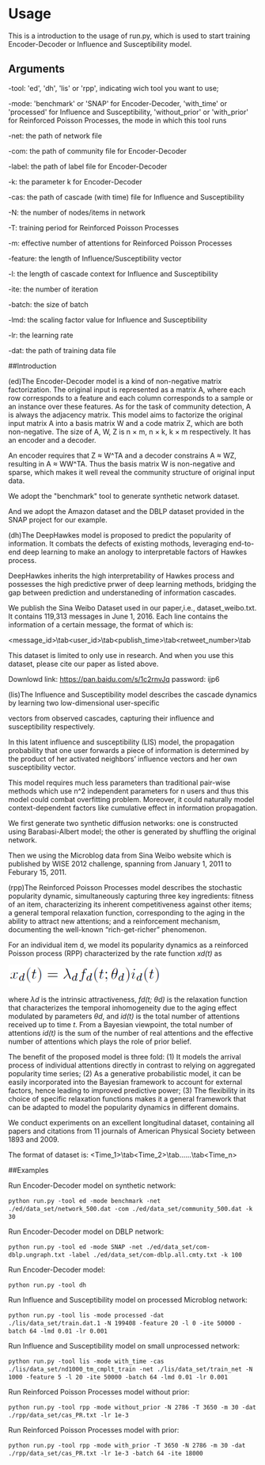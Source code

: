 # Usage

This is a introduction to the usage of run.py, which is used to start training Encoder-Decoder or Influence and Susceptibility model.

## Arguments

-tool: 'ed', 'dh', 'lis' or 'rpp', indicating wich tool you want to use;

-mode: 'benchmark' or 'SNAP' for Encoder-Decoder, 'with_time' or 'processed' for Influence and Susceptibility, 'without_prior' or 'with_prior' for Reinforced Poisson Processes, the mode in which this tool runs

-net: the path of network file

-com: the path of community file for Encoder-Decoder

-label: the path of label file for Encoder-Decoder

-k: the parameter k for Encoder-Decoder

-cas: the path of cascade (with time) file for Influence and Susceptibility

-N: the number of nodes/items in network

-T: training period for Reinforced Poisson Processes

-m: effective number of attentions for Reinforced Poisson Processes

-feature: the length of Influence/Susceptibility vector

-l: the length of cascade context for Influence and Susceptibility

-ite: the number of iteration

-batch: the size of batch

-lmd: the scaling factor value for Influence and Susceptibility

-lr: the learning rate

-dat: the path of training data file

##Introduction


(ed)The Encoder-Decoder model is a kind of non-negative matrix factorization. The original input is represented as a matrix A, where each row corresponds to a feature and each column corresponds to a sample or an instance over these features. As for the task of community detection, A is always the adjacency matrix. This model aims to factorize the original input matrix A into a basis matrix W and a code matrix Z, which are both non-negative. The size of A, W, Z is n × m, n × k, k × m respectively. It has an encoder and a decoder.

An encoder requires that Z ≈ W^TA and a decoder constrains A ≈ WZ, resulting in A ≈ WW^TA. Thus the basis matrix W is non-negative and sparse, which makes it well reveal the community structure of original input data.

We adopt the "benchmark" tool to generate synthetic network dataset.

And we adopt the Amazon dataset and the DBLP dataset provided in the SNAP project for our example.


(dh)The DeepHawkes model is proposed to predict the popularity of information. It combats the defects of existing mothods, leveraging end-to-end deep learning to make an anology to interpretable factors of Hawkes process.

DeepHawkes inherits the high interpretability of Hawkes process and possesses the high predictive prwer of deep learning methods, bridging the gap between prediction and understaneding of information cascades.

We publish the Sina Weibo Dataset used in our paper,i.e., dataset_weibo.txt. It contains 119,313 messages in June 1, 2016. Each line contains the information of a certain message, the format of which is:

<message_id>\tab<user_id>\tab<publish_time>\tab<retweet_number>\tab<retweets>

This dataset is limited to only use in research. And when you use this dataset, please cite our paper as listed above.

Downlowd link: https://pan.baidu.com/s/1c2rnvJq  password: ijp6


(lis)The Influence and Susceptibility model describes the cascade dynamics by learning two low-dimensional user-specific

vectors from observed cascades, capturing their influence and susceptibility respectively.

In this latent influence and susceptibility (LIS) model, the propagation probability that one user forwards a piece of information is determined by the product of her activated neighbors’ influence vectors and her own susceptibility vector. 

This model requires much less parameters than traditional pair-wise methods which use n^2 independent parameters for n users and thus this model could combat overfitting problem. Moreover, it could naturally model context-dependent factors like cumulative effect in information propagation.

We first generate two synthetic diffusion networks: one is constructed using Barabasi-Albert model; the other is generated by shuffling the original network.

Then we using the Microblog data from Sina Weibo website which is published by WISE 2012 challenge, spanning from January 1, 2011 to Feburary 15, 2011.


(rpp)The Reinforced Poisson Processes model describes the stochastic popularity dynamic, simultaneously capturing three key ingredients: fitness of an item, characterizing its inherent competitiveness against other items; a general temporal relaxation function, corresponding to the aging in the ability to attract new attentions; and a reinforcement mechanism, documenting the well-known “rich-get-richer” phenomenon.

For an individual item d, we model its popularity dynamics as a reinforced Poisson process (RPP) characterized by the rate function *xd(t)* as

![](xd.png)

where *λd* is the intrinsic attractiveness, *fd(t; θd)* is the relaxation function that characterizes the temporal inhomogeneity due to the aging effect modulated by parameters *θd*, and *id(t)* is the total number of attentions received up to time *t*. From a Bayesian viewpoint, the total number of attentions *id(t)* is the sum of the number of real attentions and the effective number of attentions which plays the role of prior belief.

The benefit of the proposed model is three fold: (1) It models the arrival process of individual attentions directly in contrast to relying on aggregated popularity time series; (2) As a generative probabilistic model, it can be easily incorporated into the Bayesian framework to account for external factors, hence leading to improved predictive power; (3) The flexibility in its choice of specific relaxation functions makes it a general framework that can be adapted to model the popularity dynamics in different domains.

We conduct experiments on an excellent longitudinal dataset, containing all papers and citations from 11 journals of American Physical Society between 1893 and 2009.

The format of dataset is: <Time_1>\tab<Time_2>\tab......\tab<Time_n>


##Examples

Run Encoder-Decoder model on synthetic network:

	python run.py -tool ed -mode benchmark -net ./ed/data_set/network_500.dat -com ./ed/data_set/community_500.dat -k 30

Run Encoder-Decoder model on DBLP network:

	python run.py -tool ed -mode SNAP -net ./ed/data_set/com-dblp.ungraph.txt -label ./ed/data_set/com-dblp.all.cmty.txt -k 100


Run Encoder-Decoder model:

	python run.py -tool dh


Run Influence and Susceptibility model on processed Microblog network:

	python run.py -tool lis -mode processed -dat ./lis/data_set/train.dat.1 -N 199408 -feature 20 -l 0 -ite 50000 -batch 64 -lmd 0.01 -lr 0.001

Run Influence and Susceptibility model on small unprocessed network:

	python run.py -tool lis -mode with_time -cas ./lis/data_set/nd1000_tm_cmplt_train -net ./lis/data_set/train_net -N 1000 -feature 5 -l 20 -ite 50000 -batch 64 -lmd 0.01 -lr 0.001


Run Reinforced Poisson Processes model without prior:

	python run.py -tool rpp -mode without_prior -N 2786 -T 3650 -m 30 -dat ./rpp/data_set/cas_PR.txt -lr 1e-3

Run Reinforced Poisson Processes model with prior:
  
	python run.py -tool rpp -mode with_prior -T 3650 -N 2786 -m 30 -dat ./rpp/data_set/cas_PR.txt -lr 1e-3 -batch 64 -ite 18000

